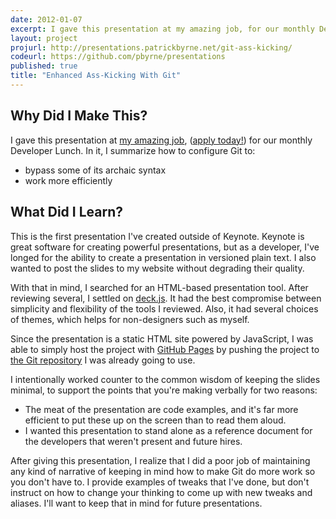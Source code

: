 ```yaml
---
date: 2012-01-07
excerpt: I gave this presentation at my amazing job, for our monthly Developer Lunch. In it, I summarize how to configure Git to bypass some of its archaic syntax and work more efficiently.
layout: project
projurl: http://presentations.patrickbyrne.net/git-ass-kicking/
codeurl: https://github.com/pbyrne/presentations
published: true
title: "Enhanced Ass-Kicking With Git"
---
```


## Why Did I Make This?

I gave this presentation at [my amazing job][tstmedia], ([apply
today!][careers]) for our monthly Developer Lunch. In it, I summarize how to
configure Git to:

* bypass some of its archaic syntax
* work more efficiently

[tstmedia]:http://tstmedia.com/
[careers]:http://www.tstmedia.com/page/show/378986-careers

## What Did I Learn?

This is the first presentation I've created outside of Keynote. Keynote is
great software for creating powerful presentations, but as a developer, I've
longed for the ability to create a presentation in versioned plain text. I also
wanted to post the slides to my website without degrading their quality.

With that in mind, I searched for an HTML-based presentation tool. After
reviewing several, I settled on [deck.js]. It had the best compromise between
simplicity and flexibility of the tools I reviewed. Also, it had several
choices of themes, which helps for non-designers such as myself.

[deck.js]:http://imakewebthings.github.com/deck.js/

Since the presentation is a static HTML site powered by JavaScript, I was able
to simply host the project with [GitHub Pages][gh-pages] by pushing the project
to [the Git repository][repo] I was already going to use.

[gh-pages]:http://pages.github.com/
[repo]:https://github.com/pbyrne/presentations

I intentionally worked counter to the common wisdom of keeping the slides
minimal, to support the points that you're making verbally for two reasons:

* The meat of the presentation are code examples, and it's far more efficient
  to put these up on the screen than to read them aloud.
* I wanted this presentation to stand alone as a reference document for the
  developers that weren't present and future hires.

After giving this presentation, I realize that I did a poor job of maintaining
any kind of narrative of keeping in mind how to make Git do more work so you
don't have to. I provide examples of tweaks that I've done, but don't instruct
on how to change your thinking to come up with new tweaks and aliases. I'll
want to keep that in mind for future presentations.
